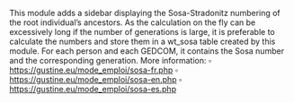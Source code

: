 This module adds a sidebar displaying the Sosa-Stradonitz numbering of the root individual’s ancestors. As the calculation on the fly can be excessively long if the number of generations is large, it is preferable to calculate the numbers and store them in a wt_sosa table created by this module. For each person and each GEDCOM, it contains the Sosa number and the corresponding generation.
More information:
▫ https://gustine.eu/mode_emploi/sosa-fr.php
▫ https://gustine.eu/mode_emploi/sosa-en.php
▫ https://gustine.eu/mode_emploi/sosa-es.php
